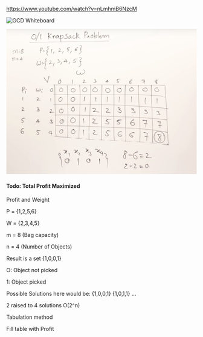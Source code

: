 https://www.youtube.com/watch?v=nLmhmB6NzcM

![GCD Whiteboard](tabulation-formla.png)

![GCD Whiteboard](solution-knapsack.png)

#### Todo: Total Profit Maximized

Profit and Weight

P = {1,2,5,6}

W = {2,3,4,5}

m = 8 (Bag capacity)

n = 4 (Number of Objects)


Result is a set {1,0,0,1} 

O: Object not picked 

1: Object picked


Possible Solutions here would be:
{1,0,0,1} 
{1,0,1,1}
...

2 raised to 4 solutions
O(2^n)

Tabulation method

Fill table with Profit

